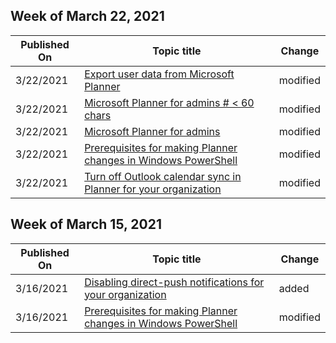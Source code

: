 <!-- This file is generated automatically each week. Changes made to this file will be overwritten.-->



## Week of March 22, 2021


| Published On |Topic title | Change |
|------|------------|--------|
| 3/22/2021 | [Export user data from Microsoft Planner](/Office365/Planner/export-user-data) | modified |
| 3/22/2021 | [Microsoft Planner for admins # < 60 chars](/Office365/Planner/index) | modified |
| 3/22/2021 | [Microsoft Planner for admins](/Office365/Planner/planner-for-admins) | modified |
| 3/22/2021 | [Prerequisites for making Planner changes in Windows PowerShell](/Office365/Planner/prerequisites-for-powershell) | modified |
| 3/22/2021 | [Turn off Outlook calendar sync in Planner for your organization](/Office365/Planner/turn-off-outlook-calendar-sync) | modified |


## Week of March 15, 2021


| Published On |Topic title | Change |
|------|------------|--------|
| 3/16/2021 | [Disabling direct-push notifications for your organization](/Office365/Planner/disabling-direct-push-planner-mobile-notifications) | added |
| 3/16/2021 | [Prerequisites for making Planner changes in Windows PowerShell](/Office365/Planner/prerequisites-for-powershell) | modified |
